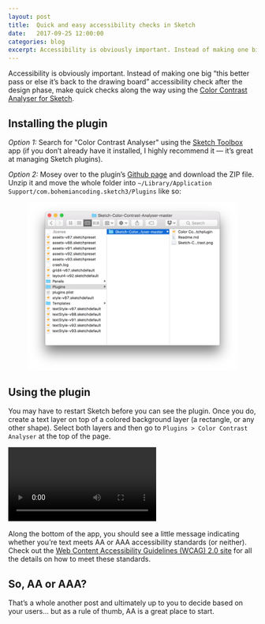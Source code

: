 ```yaml
---
layout: post
title:  Quick and easy accessibility checks in Sketch
date:   2017-09-25 12:00:00
categories: blog
excerpt: Accessibility is obviously important. Instead of making one big “this better pass or else it’s back to the drawing board” accessibility check after the design phase, make quick checks along the way this Sketch plugin.
---
```


Accessibility is obviously important. Instead of making one big “this better pass or else it’s back to the drawing board” accessibility check after the design phase, make quick checks along the way using the [Color Contrast Analyser for Sketch](https://github.com/getflourish/Sketch-Color-Contrast-Analyser).

## Installing the plugin

*Option 1:* Search for "Color Contrast Analyser" using the [Sketch Toolbox](http://sketchtoolbox.com/) app (if you don’t already have it installed, I highly recommend it — it’s great at managing Sketch plugins).

*Option 2:* Mosey over to the plugin’s [Github page](https://github.com/getflourish/Sketch-Color-Contrast-Analyser) and download the ZIP file. Unzip it and move the whole folder into `~/Library/Application Support/com.bohemiancoding.sketch3/Plugins` like so:

<figure>
  <img data-action="zoom" src="/img/blog/2017-09-25-accessibility/plugins-folder.png" alt="Sketch Plugins folder">
</figure>

## Using the plugin

You may have to restart Sketch before you can see the plugin. Once you do, create a text layer on top of a colored background layer (a rectangle, or any other shape). Select both layers and then go to `Plugins > Color Contrast Analyser` at the top of the page.

<video controls loop autoplay class="full-width-video">
  <source src="/img/blog/2017-09-25-accessibility/contrast-analyser.mp4" type="video/mp4">
  Your browser does not support the video tag :/
</video>

Along the bottom of the app, you should see a little message indicating whether you’re text meets AA or AAA accessibility standards (or neither). Check out the [Web Content Accessibility Guidelines (WCAG) 2.0 site](https://www.w3.org/TR/WCAG20/) for all the details on how to meet these standards.

## So, AA or AAA?

That’s a whole another post and ultimately up to you to decide based on your users… but as a rule of thumb, AA is a great place to start. 
